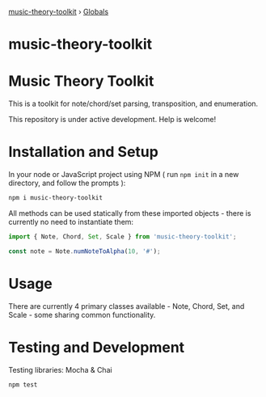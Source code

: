 [music-theory-toolkit](README.md) › [Globals](globals.md)

# music-theory-toolkit

# Music Theory Toolkit

This is a toolkit for note/chord/set parsing, transposition, and enumeration.

This repository is under active development. Help is welcome!

# Installation and Setup

In your node or JavaScript project using NPM ( run `npm init` in a new directory, and follow the prompts ):

```bash
npm i music-theory-toolkit
```

All methods can be used statically from these imported objects - there is currently no need to instantiate them:

```javascript
import { Note, Chord, Set, Scale } from 'music-theory-toolkit';

const note = Note.numNoteToAlpha(10, '#');
```

# Usage

There are currently 4 primary classes available - Note, Chord, Set, and Scale - some sharing common functionality.

# Testing and Development

Testing libraries: Mocha & Chai

    npm test

